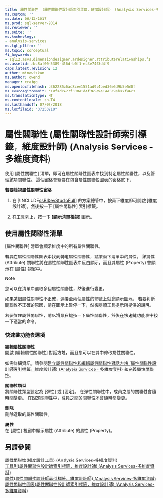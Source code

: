 ```yaml
---
title: 屬性關聯性 （屬性關聯性設計師索引標籤，維度設計師） (Analysis Services-多維度資料) |Microsoft Docs
ms.custom: ''
ms.date: 06/13/2017
ms.prod: sql-server-2014
ms.reviewer: ''
ms.suite: ''
ms.technology:
- analysis-services
ms.tgt_pltfrm: ''
ms.topic: conceptual
f1_keywords:
- sql12.asvs.dimensiondesigner.ardesigner.attributerelationships.f1
ms.assetid: abc8af00-5389-456d-b0f1-ec3e7403d4f9
caps.latest.revision: 12
author: minewiskan
ms.author: owend
manager: craigg
ms.openlocfilehash: b362285a6ac8cee1551ad9c4bed36e6d9b5e5d0f
ms.sourcegitcommit: c18fadce27f330e1d4f36549414e5c84ba2f46c2
ms.translationtype: MT
ms.contentlocale: zh-TW
ms.lasthandoff: 07/02/2018
ms.locfileid: "37253210"
---
```

# <a name="attribute-relationships-attribute-relationship-designer-tab-dimension-designer-analysis-services---multidimensional-data"></a>屬性關聯性 (屬性關聯性設計師索引標籤，維度設計師) (Analysis Services - 多維度資料)
  使用 [屬性關聯性] 清單，即可在屬性關聯性圖表中找到特定屬性關聯性，以及管理該項關聯性。 這個窗格會緊鄰在包含屬性關聯性圖表的窗格底下。  
  
 **若要檢視屬性關聯性窗格**  
  
1.  在 [!INCLUDE[ssBIDevStudioFull](../includes/ssbidevstudiofull-md.md)] 的方案總管中，按兩下維度即可開啟 [維度設計師]，然後按一下 [屬性關聯性] 索引標籤。  
  
2.  在工具列上，按一下 **[顯示清單檢視]** 圖示。  
  
## <a name="using-the-attribute-relationships-list"></a>使用屬性關聯性清單  
 [屬性關聯性] 清單會顯示維度中的所有屬性關聯性。  
  
 若要在屬性關聯性圖表中找到特定屬性關聯性，請按兩下清單中的屬性。 該屬性 (Attribute) 關聯性將在屬性關聯性圖表中反白顯示，而且其屬性 (Property) 會顯示在 [屬性] 視窗中。  
  
> [!NOTE]  
>  您可以在清單中選取多個屬性關聯性，然後進行變更。  
  
 如果某個屬性關聯性不正確，連接至兩個屬性的箭號上就會顯示圖示。 若要判斷關聯性不正確的原因，請在圖示上暫停一下，然後閱讀工具提示所提供的說明。  
  
 若要管理屬性關聯性，請以滑鼠右鍵按一下屬性關聯性，然後在快速鍵功能表中按一下適當的命令。  
  
### <a name="shortcut-menu-options"></a>快速鍵功能表選項  
 **編輯屬性關聯性**  
 開啟 [編輯屬性關聯性] 對話方塊，而且您可以在其中修改屬性關聯性。  
  
 如需詳細資訊，請參閱[建立屬性關聯性和編輯屬性關聯性對話方塊 &#40;屬性關聯性設計師索引標籤，維度設計師&#41; &#40;Analysis Services - 多維度資料&#41;](create-edit-attribute-relationships-dialog-boxes-analysis-services-multidimensional-data.md) 和[定義屬性關聯性](multidimensional-models/attribute-relationships-define.md)。  
  
 **關聯性類型**  
 將關聯性類型設定為 [彈性] 或 [固定]。 在彈性關聯性中，成員之間的關聯性會隨時間變更。 在固定關聯性中，成員之間的關聯性不會隨時間變更。  
  
 **刪除**  
 刪除選取的屬性關聯性。  
  
 **屬性**  
 在 [屬性] 視窗中顯示屬性 (Attribute) 的屬性 (Property)。  
  
## <a name="see-also"></a>另請參閱  
 [屬性關聯性&#40;維度設計工具&#41; &#40;Analysis Services-多維度資料&#41;](attribute-relationships-dimension-designer-analysis-services-multidimensional-data.md)   
 [工具列&#40;屬性關聯性設計師索引標籤，維度設計師&#41; &#40;Analysis Services-多維度資料&#41;](toolbar-attribute-relationship-dimension-designer-analysis-services-multidimensional-data.md)   
 [屬性&#40;屬性關聯性設計師索引標籤，維度設計師&#41; &#40;Analysis Services-多維度資料&#41;](attributes-designer-tab-dimension-designer-analysis-services-multidimensional-data.md)   
 [屬性關聯性圖表&#40;屬性關聯性設計師索引標籤，維度設計師&#41; &#40;Analysis Services-多維度資料&#41;](attribute-relationship-diagram-analysis-services-multidimensional-data.md)  
  
  
